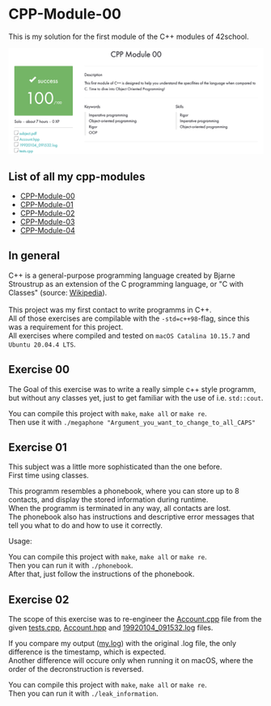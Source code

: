 # CPP-Module-00

This is my solution for the first module of the C++ modules of 42school.


![result](https://github.com/tblaase/CPP-Module-00/blob/main/readme_additions/result.png)

## List of all my cpp-modules

- [CPP-Module-00](https://github.com/tblaase/CPP-Module-00)
- [CPP-Module-01](https://github.com/tblaase/CPP-Module-01)
- [CPP-Module-02](https://github.com/tblaase/CPP-Module-02)
- [CPP-Module-03](https://github.com/tblaase/CPP-Module-03)
- [CPP-Module-04](https://github.com/tblaase/CPP-Module-04)
<!--- [CPP-Module-05](https://github.com/tblaase/CPP-Module-05)
- [CPP-Module-06](https://github.com/tblaase/CPP-Module-06)
- [CPP-Module-07](https://github.com/tblaase/CPP-Module-07)
- [CPP-Module-08](https://github.com/tblaase/CPP-Module-08)-->

## In general

C++ is a general-purpose programming language created by Bjarne Stroustrup as an extension of the C programming language, or "C with Classes" (source: [Wikipedia](https://en.wikipedia.org/wiki/C++)).<br><br>
This project was my first contact to write programms in C++.<br>
All of those exercises are compilable with the `-std=c++98`-flag, since this was a requirement for this project.<br>
All exercises where compiled and tested on `macOS Catalina 10.15.7` and `Ubuntu 20.04.4 LTS`.<br>

## Exercise 00

The Goal of this exercise was to write a really simple c++ style programm, but without any classes yet, just to get familiar with the use of i.e. `std::cout`.


You can compile this project with `make`, `make all` or `make re`.<br>
Then use it with `./megaphone "Argument_you_want_to_change_to_all_CAPS"`


## Exercise 01

This subject was a little more sophisticated than the one before.<br>
First time using classes.<br>


This programm resembles a phonebook, where you can store up to 8 contacts, and display the stored information during runtime.<br>
When the programm is terminated in any way, all contacts are lost.<br>
The phonebook also has instructions and descriptive error messages that tell you what to do and how to use it correctly.


Usage:

You can compile this project with `make`, `make all` or `make re`.<br>
Then you can run it with `./phonebook`.<br>
After that, just follow the instructions of the phonebook.<br>


## Exercise 02

The scope of this exercise was to re-engineer the [Account.cpp](https://github.com/tblaase/CPP-Module-00/blob/main/ex02/src/Account.cpp) file from the given [tests.cpp](https://github.com/tblaase/CPP-Module-00/blob/main/ex02/src/tests.cpp), [Account.hpp](https://github.com/tblaase/CPP-Module-00/blob/main/ex02/include/Account.hpp) and [19920104_091532.log](https://github.com/tblaase/CPP-Module-00/blob/main/ex02/19920104_091532.log) files.


If you compare my output ([my.log](https://github.com/tblaase/CPP-Module-00/blob/main/ex02/my.log)) with the original .log file, the only difference is the timestamp, which is expected.<br>
Another difference will occure only when running it on macOS, where the order of the decronstruction is reversed.<br>

You can compile this project with `make`, `make all` or `make re`.<br>
Then you can run it with `./leak_information`.<br>

